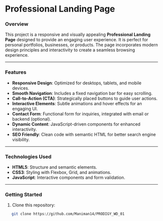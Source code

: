 # Professional Landing Page

### **Overview**
This project is a responsive and visually appealing **Professional Landing Page** designed to provide an engaging user experience. It is perfect for personal portfolios, businesses, or products. The page incorporates modern design principles and interactivity to create a seamless browsing experience.

---

### **Features**
* **Responsive Design**: Optimized for desktops, tablets, and mobile devices.
* **Smooth Navigation**: Includes a fixed navigation bar for easy scrolling.
* **Call-to-Action (CTA)**: Strategically placed buttons to guide user actions.
* **Interactive Elements**: Subtle animations and hover effects for an engaging UI.
* **Contact Form**: Functional form for inquiries, integrated with email or backend (optional).
* **Dynamic Content**: JavaScript-driven components for enhanced interactivity.
* **SEO Friendly**: Clean code with semantic HTML for better search engine visibility.

---

### **Technologies Used**
- **HTML5**: Structure and semantic elements.
- **CSS3**: Styling with Flexbox, Grid, and animations.
- **JavaScript**: Interactive components and form validation.

---

### **Getting Started**
1. Clone this repository:
```bash
   git clone https://github.com/Maniman14/PRODIGY_WD_01
